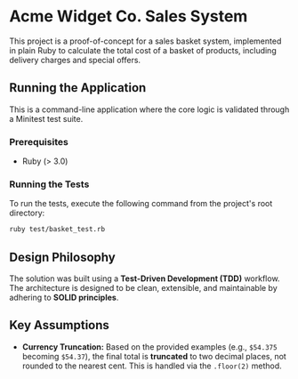 # Acme Widget Co. Sales System

This project is a proof-of-concept for a sales basket system, implemented in plain Ruby to calculate the total cost of a basket of products, including delivery charges and special offers.

## Running the Application

This is a command-line application where the core logic is validated through a Minitest test suite.

### Prerequisites

- Ruby (> 3.0)

### Running the Tests

To run the tests, execute the following command from the project's root directory:

```sh
ruby test/basket_test.rb
```

## Design Philosophy

The solution was built using a **Test-Driven Development (TDD)** workflow. The architecture is designed to be clean, extensible, and maintainable by adhering to **SOLID principles**.


## Key Assumptions

- **Currency Truncation:** Based on the provided examples (e.g., `$54.375` becoming `$54.37`), the final total is **truncated** to two decimal places, not rounded to the nearest cent. This is handled via the `.floor(2)` method.
